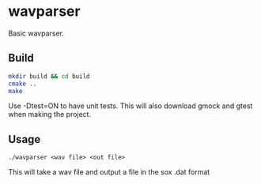 # wavparser

Basic wavparser.

## Build
```bash
mkdir build && cd build
cmake ..
make
```
Use -Dtest=ON to have unit tests. This will also download gmock and gtest when making
the project.

## Usage

```
./wavparser <wav file> <out file>
```

This will take a wav file and output a file in the sox .dat format